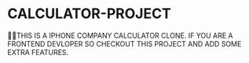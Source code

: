 # CALCULATOR-PROJECT
👨‍💻THIS IS A  IPHONE COMPANY CALCULATOR CLONE. IF YOU ARE A FRONTEND DEVLOPER SO CHECKOUT THIS PROJECT AND ADD SOME EXTRA FEATURES.
